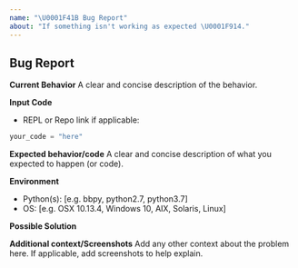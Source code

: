 ```yaml
---
name: "\U0001F41B Bug Report"
about: "If something isn't working as expected \U0001F914."
---
```


## Bug Report

**Current Behavior** A clear and concise description of the behavior.

**Input Code**

- REPL or Repo link if applicable:

```python
your_code = "here"
```

**Expected behavior/code** A clear and concise description of what you expected to happen (or
code).

**Environment**

- Python(s): [e.g. bbpy, python2.7, python3.7]
- OS: [e.g. OSX 10.13.4, Windows 10, AIX, Solaris, Linux]

**Possible Solution**

<!--- Only if you have suggestions on a fix for the bug -->

**Additional context/Screenshots** Add any other context about the problem here. If applicable, add
screenshots to help explain.
